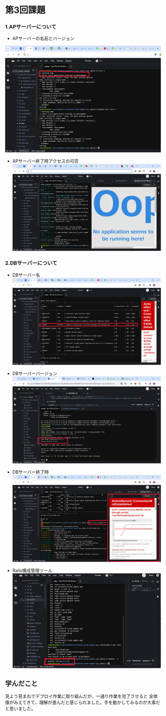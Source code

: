 # 第3回課題
### 1.APサーバーについて
+ APサーバーの名前とバージョン

![AP名バージョン](./pictures/APサーバー名前バージョン.png)

+ APサーバー終了時アクセスの可否
![AP終了時](./pictures/APサーバー終了時.png)

### 2.DBサーバーについて
+ DBサーバー名
![DBサーバー名](./pictures/DBサーバー名.png)

+ DBサーバーバージョン
![DBサーバーバージョン](./pictures/DBサーバーバージョン.png)

+ DBサーバー終了時
![DBサーバー終了時](./pictures/DBサーバー終了時.png)

+ Rails構成管理ツール
![Rails構成管理ツール](./pictures/Rails構成管理ツール.png)

## 学んだこと
見よう見まねでデプロイ作業に取り組んだが、一通り作業を完了させると
全体像がみえてきて、理解が進んだと感じられました。手を動かしてみるのが大事だと思いました。
